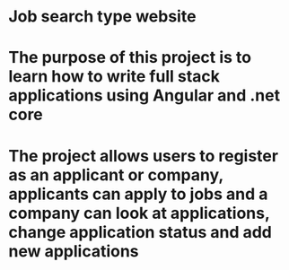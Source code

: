 # Job search type website
# The purpose of this project is to learn how to write full stack applications using Angular and .net core
# The project allows users to register as an applicant or company, applicants can apply to jobs and a company can look at applications, change application status and add new applications
